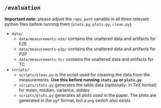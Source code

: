 ## `/evaluation`
**Important note**: please adjust the `repo_path` variable in all three relevant python files before running them (`stats.py`, `plots.py`, `clean.py`). 

+ `data/`
  + `data/measurements-e2e/` contains the unaltered data and artifacts for E2E
  + `data/measurements-p2p/` contains the unaltered data and artifacts for P2P
  + `data/measurements-tc/` contains the unaltered data and artifacts for TC
+ `scripts/`
  + `scripts/clean.py` is the script used for cleaning the data from the measurements. **Use this before running `stats.py` or `plots.py`**
  + `scripts/stats.py` generates the table data (optionally: in TeX format) for mean, median, variance, stddev
  + `scripts/plots.py` generates all plots used in the paper. The plots are generated in the `pgf` format, but a `png` switch also exists